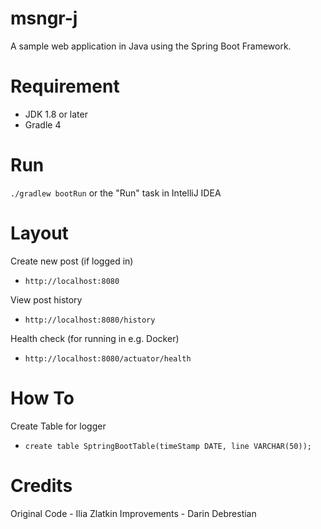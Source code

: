 msngr-j
=====

A sample web application in Java using the Spring Boot Framework.

Requirement 
============

* JDK 1.8 or later
* Gradle 4

Run
===

`./gradlew bootRun` or the "Run" task in IntelliJ IDEA

Layout
=====
Create new post (if logged in)
* `http://localhost:8080`

View post history
* `http://localhost:8080/history`

Health check (for running in e.g. Docker) 
* `http://localhost:8080/actuator/health`


How To
=====
Create Table for logger
* `create table SptringBootTable(timeStamp DATE, line VARCHAR(50));`

Credits
=====
Original Code - Ilia Zlatkin
Improvements - Darin Debrestian
